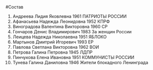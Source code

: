 #Состав
1. Андреева Лидия Яковлевна 1961 ПАТРИОТЫ РОССИИ
2. Афанасьева Надежда Леонидовна 1952 КПРФ
3. Виноградова Валентина Викторовна 1960 СР
4. Гончаров Денис Владимирович 1983 За женщин России
5. Леицева Надежда Николаевна 1951 ЯБЛОКО
6. Мартынов Дмитрий Игоревич 1993 ЕР
7. Павлова Светлана Викторовна 1962 ВОИ
8. Петрова Галина Петровна 1945 ЛДПР
9. Пинчукова Елена Ивановна 1951 КОММУНИСТЫ РОССИИ
10. Тунева Галина Даниловна 1946 Жители блокадного Ленинграда
